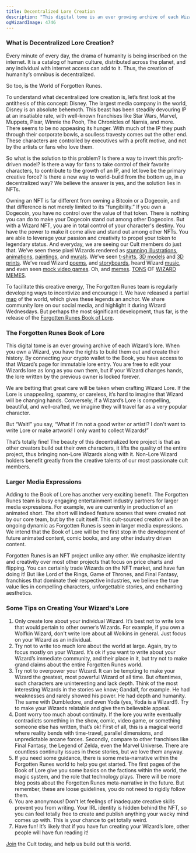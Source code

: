 ```yaml
---
title: Decentralized Lore Creation
description: "This digital tome is an ever growing archive of each Wizard’s lore. When you own a Wizard, you have the rights to build them out and create their history."
ogWizardImage: 4746
---
```


### **What is Decentralized Lore Creation?**

Every minute of every day, the drama of humanity is being inscribed on the internet. It is a catalog of human culture, distributed across the planet, and any individual with internet access can add to it. Thus, the creation of humanity’s omnibus is decentralized.

So too, is the World of Forgotten Runes.

To understand what decentralized lore creation is, let’s first look at the antithesis of this concept: Disney. The largest media company in the world, Disney is an absolute behemoth. This beast has been steadily devouring IP at an insatiable rate, with well-known franchises like Star Wars, Marvel, Muppets, Pixar, Winnie the Pooh, The Chronicles of Narnia, and more. There seems to be no appeasing its hunger. With much of the IP they push through their corporate bowls, a soulless travesty comes out the other end. These characters are controlled by executives with a profit motive, and not by the artists or fans who love them.

So what is the solution to this problem? Is there a way to invert this profit-driven model? Is there a way for fans to take control of their favorite characters, to contribute to the growth of an IP, and let love be the primary creative force? Is there a new way to world-build from the bottom up, in a decentralized way? We believe the answer is yes, and the solution lies in NFTs.

Owning an NFT is far different from owning a Bitcoin or a Dogecoin, and that difference is not merely limited to its “fungibility.” If you own a Dogecoin, you have no control over the value of that token. There is nothing you can do to make your Dogecoin stand out among other Dogecoins. But with a Wizard NFT, you are in total control of your character's destiny. You have the power to make it come alive and stand out among other NFTs. You are able to leverage your passion and creativity to propel your token to legendary status. And everyday, we are seeing our Cult members do just that. We’ve seen these pixel Wizards rendered as [stunning illustrations](https://opensea.io/assets/0x495f947276749ce646f68ac8c248420045cb7b5e/96577616716374093869564910580926487133870015185803080998328868080250039304193/), [animations](https://twitter.com/forgottenrunes/status/1440129105916170242), [paintings](https://twitter.com/MagusTumbaj/status/1428828506490822657), and [murals](https://twitter.com/dr_slurp_/status/1433594139405398018). We’ve seen [t-shirts](https://twitter.com/simoneconti_/status/1437868192668524549), [3D models](https://twitter.com/yebkamin/status/1420586426505129992) and [3D prints](https://twitter.com/tiki_teki/status/1448097970306568196). We’ve read Wizard [poems](https://twitter.com/tv3636/status/1422005523298222081), and [storyboards](https://twitter.com/forgottenrunes/status/1429813751922913280), heard Wizard [music](https://twitter.com/dr_slurp_/status/1448281692310016000), and even seen [mock video games](https://twitter.com/MagusWazir/status/1442183961279610883). Oh, and [memes](https://twitter.com/thetrellen/status/1444373244388200454). [TONS](https://twitter.com/forgottenrunes/status/1441517229720236032) OF [WIZARD](https://twitter.com/forgottenrunes/status/1437836919556116482) [MEMES](https://twitter.com/forgottenrunes/status/1435987077733048323).

To facilitate this creative energy, The Forgotten Runes team is regularly developing ways to incentivize and encourage it. We have released a partial [map](https://www.forgottenrunes.com/map) of the world, which gives these legends an anchor. We share community lore on our social media, and highlight it during Wizard Wednesdays. But perhaps the most significant development, thus far, is the release of the [Forgotten Runes Book of Lore](https://www.forgottenrunes.com/lore).

### **The Forgotten Runes Book of Lore**

This digital tome is an ever growing archive of each Wizard’s lore. When you own a Wizard, you have the rights to build them out and create their history. By connecting your crypto wallet to the Book, you have access to that Wizard’s page for immutable lore entry. You are free to edit your Wizards lore as long as you own them, but if your Wizard changes hands, the lore written by the previous owner is locked forever.

We are betting that great care will be taken when crafting Wizard Lore. If the Lore is unappealing, spammy, or careless, it’s hard to imagine that Wizard will be changing hands. Conversely, if a Wizard’s Lore is compelling, beautiful, and well-crafted, we imagine they will travel far as a very popular character.

But “Wait!” you say, “What if I’m not a good writer or artist!? I don't want to write Lore or make artwork! I only want to collect Wizards!”

That’s totally fine! The beauty of this decentralized lore project is that as other creators build out their own characters, it lifts the quality of the entire project, thus bringing non-Lore Wizards along with it. Non-Lore Wizard holders benefit greatly from the creative talents of our most passionate cult members.

### **Larger Media Expressions**

Adding to the Book of Lore has another very exciting benefit. The Forgotten Runes team is busy engaging entertainment industry partners for larger media expressions. For example, we are currently in production of an animated short. The short will indeed feature scenes that were created not by our core team, but by the cult itself. This cult-sourced creation will be an ongoing dynamic as Forgotten Runes is seen in larger media expressions. We intend that the Book of Lore will be the first stop in the development of future animated content, comic books, and any other industry driven content.

Forgotten Runes is an NFT project unlike any other. We emphasize identity and creativity over most other projects that focus on price charts and flipping. You can certainly trade Wizards on the NFT market, and have fun doing it! But like Lord of the Rings, Game of Thrones, and Final Fantasy, franchises that dominate their respective industries, we believe the true value lies in compelling characters, unforgettable stories, and enchanting aesthetics.

### **Some Tips on Creating Your Wizard's Lore**

1. Only create lore about your individual Wizard. It’s best not to write lore that would pertain to other owner’s Wizards. For example, if you own a Wolfkin Wizard, don't write lore about all Wolkins in general. Just focus on your Wizard as an individual.
2. Try not to write too much lore about the world at large. Again, try to focus mostly on your Wizard. It’s ok if you want to write about your Wizard’s immediate community, and their place in it, but try not to make grand claims about the entire Forgotten Runes world.
3. Try not to overpower your Wizard. It can be tempting to make your Wizard the greatest, most powerful Wizard of all time. But oftentimes, such characters are uninteresting and lack depth. Think of the most interesting Wizards in the stories we know; Gandalf, for example. He had weaknesses and rarely showed his power. He had depth and humanity. The same with Dumbledore, and even Yoda (yes, Yoda is a Wizard!). Try to make your Wizards relatable and give them believable appeal.
4. Dont worry too much about continuity. If the lore you write eventually contradicts something in the show, comic, video game, or something someone else has written, that’s ok! First of all, this is a magical world where reality bends with time-travel, parallel dimensions, and unpredictable arcane forces. Secondly, compare to other franchises like Final Fantasy, the Legend of Zelda, even the Marvel Universe. There are countless continuity issues in these stories, but we love them anyway.
5. If you need some guidance, there is some meta-narrative within the Forgotten Runes world to help you get started. The first pages of the Book of Lore give you some basics on the factions within the world, the magic system, and the role that technology plays. There will be more blog posts about the Forgotten Runes meta-narrative in the future. But remember, these are loose guidelines, you do not need to rigidly follow them.
6. You are anonymous! Don't let feelings of inadequate creative skills prevent you from writing. Your IRL identity is hidden behind the NFT, so you can feel totally free to create and publish anything your wacky mind comes up with. This is your chance to get totally weird.
7. Have fun! It’s likely that if you have fun creating your Wizard’s lore, other people will have fun reading it!

[Join](https://www.forgottenrunes.com/wtf) the Cult today, and help us build out this world.
